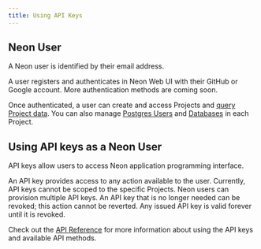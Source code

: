 ```yaml
---
title: Using API Keys
---
```


## Neon User

A Neon user is identified by their email address.

A user registers and authenticates in Neon Web UI with their GitHub or Google account. More authentication methods are coming soon.

Once authenticated, a user can create and access Projects and [query Project data](../tutorials#query-via-ui). You can also manage [Postgres Users](../../reference/glossary/#postgres-users) and [Databases](../../reference/glossary/#postgres-databases) in each Project.

## Using API keys as a Neon User

API keys allow users to access Neon application programming interface.

An API key provides access to any action available to the user. Currently, API keys cannot be scoped to the specific Projects. Neon users can provision multiple API keys. An API key that is no longer needed can be revoked; this action cannot be reverted. Any issued API key is valid forever until it is revoked.

Check out the [API Reference](https://console.neon.tech/api-docs) for more information about using the API keys and available API methods.
